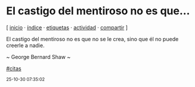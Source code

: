 # El castigo del mentiroso no es que...
[ [inicio](https://github.com/jucardus/jucardus.github.io/blob/main/index.md) · [índice](https://github.com/jucardus/jucardus.github.io/blob/main/indice.md) · [etiquetas](https://github.com/jucardus/jucardus.github.io/blob/main/etiquetas.md) · [actividad](https://github.com/jucardus/jucardus.github.io/blob/main/actividad.md) · [compartir](https://x.com/intent/tweet?text=El+castigo+del+mentiroso+no+es+que...+%E2%80%94+Citas%0A%0A%E2%86%92+https%3A%2F%2Fgithub.com%2Fjucardus%2Fjucardus.github.io%2Fblob%2Fmain%2Fe%2Fl%2Fc%2Fel-castigo-del-mentiroso-no-es-que.md%0A%0A%23citas_jucardus) ]

El castigo del mentiroso no es que no se le crea, sino que él no puede creerle a nadie.

~ George Bernard Shaw ~

[#citas](https://github.com/jucardus/jucardus.github.io/blob/main/c/i/citas.md)

<sup>25-10-30 07:35:02</sup>
